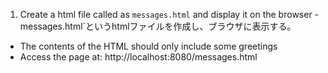 01. Create a html file called as `messages.html` and display it on the browser - messages.html`というhtmlファイルを作成し、ブラウザに表示する。
   - The contents of the HTML should only include some greetings
   - Access the page at: http://localhost:8080/messages.html


